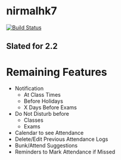 # nirmalhk7 
[![Build Status](https://travis-ci.com/nirmalhk7/nirmalhk7.svg?token=HRi1JZ3B4UFUdbRzSJse&branch=master)](https://travis-ci.com/nirmalhk7/nirmalhk7)

## Slated for 2.2

# Remaining Features
- Notification
  - At Class Times
  - Before Holidays
  - X Days Before Exams
- Do Not Disturb before
  - Classes
  - Exams
- Calendar to see Attendance
- Delete/Edit Previous Attendance Logs
- Bunk/Attend Suggestions
- Reminders to Mark Attendance if Missed